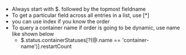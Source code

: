 - Always start with $. followed by the topmost fieldname
- To get a particular field across all entries in a list, use [\*] 
- you can use index if you know the order
- To query a container name if order is going to be dynamic, use name like shown below
  - $.status.containerStatuses[?(@.name == 'container-name')].restartCount
